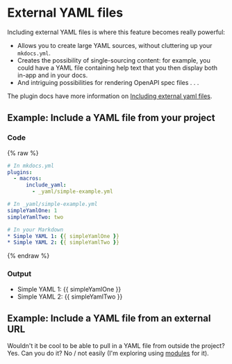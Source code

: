 # External YAML files

Including external YAML files is where this feature becomes really powerful:

* Allows you to create large YAML sources, without cluttering up your `mkdocs.yml`.
* Creates the possibility of single-sourcing content: for example, you could have a YAML file containing help text that you then display both in-app and in your docs.
* And intriguing possibilities for rendering OpenAPI spec files . . . 

The plugin docs have more information on [Including external yaml files](https://mkdocs-macros-plugin.readthedocs.io/en/latest/advanced/#including-external-yaml-files).

## Example: Include a YAML file from your project

### Code

{% raw %}
```yaml
# In mkdocs.yml
plugins:
  - macros:
      include_yaml:
        - _yaml/simple-example.yml

# In _yaml/simple-example.yml
simpleYamlOne: 1
simpleYamlTwo: two

# In your Markdown
* Simple YAML 1: {{ simpleYamlOne }}
* Simple YAML 2: {{ simpleYamlTwo }}
```
{% endraw %}

### Output

* Simple YAML 1: {{ simpleYamlOne }}
* Simple YAML 2: {{ simpleYamlTwo }}

## Example: Include a YAML file from an external URL

Wouldn't it be cool to be able to pull in a YAML file from outside the project? Yes. Can you do it? No / not easily (I'm exploring using [modules](https://mkdocs-macros-plugin.readthedocs.io/en/latest/macros/) for it).